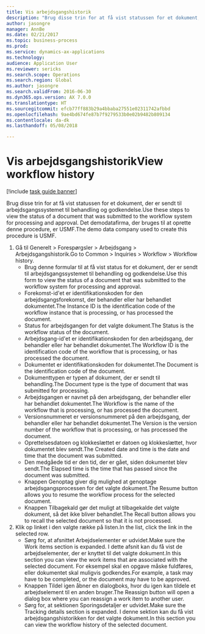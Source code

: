 ```yaml
--- 
title: Vis arbejdsgangshistorik
description: "Brug disse trin for at få vist statussen for et dokument, der er sendt til arbejdsgangssystemet til behandling og godkendelse."
author: jasongre
manager: AnnBe
ms.date: 02/21/2017
ms.topic: business-process
ms.prod: 
ms.service: dynamics-ax-applications
ms.technology: 
audience: Application User
ms.reviewer: sericks
ms.search.scope: Operations
ms.search.region: Global
ms.author: jasongre
ms.search.validFrom: 2016-06-30
ms.dyn365.ops.version: AX 7.0.0
ms.translationtype: HT
ms.sourcegitcommit: efcb77ff883b29a4bbaba27551e02311742afbbd
ms.openlocfilehash: 9ae4bd674fe87b7f9279533b0e02b9482b809134
ms.contentlocale: da-dk
ms.lasthandoff: 05/08/2018

---
```

# <a name="view-workflow-history"></a><span data-ttu-id="242b2-103">Vis arbejdsgangshistorik</span><span class="sxs-lookup"><span data-stu-id="242b2-103">View workflow history</span></span>

[!include [task guide banner](../../includes/task-guide-banner.md)]

<span data-ttu-id="242b2-104">Brug disse trin for at få vist statussen for et dokument, der er sendt til arbejdsgangssystemet til behandling og godkendelse.</span><span class="sxs-lookup"><span data-stu-id="242b2-104">Use these steps to view the status of a document that was submitted to the workflow system for processing and approval.</span></span> <span data-ttu-id="242b2-105">Det demodatafirma, der bruges til at oprette denne procedure, er USMF.</span><span class="sxs-lookup"><span data-stu-id="242b2-105">The demo data company used to create this procedure is USMF.</span></span>

1. <span data-ttu-id="242b2-106">Gå til Generelt > Forespørgsler > Arbejdsgang > Arbejdsgangshistorik.</span><span class="sxs-lookup"><span data-stu-id="242b2-106">Go to Common > Inquiries > Workflow > Workflow history.</span></span>
    * <span data-ttu-id="242b2-107">Brug denne formular til at få vist status for et dokument, der er sendt til arbejdsgangssystemet til behandling og godkendelse.</span><span class="sxs-lookup"><span data-stu-id="242b2-107">Use this form to view the status of a document that was submitted to the workflow system for processing and approval.</span></span>  
    * <span data-ttu-id="242b2-108">Forekomst-id'et er identifikationskoden for den arbejdsgangsforekomst, der behandler eller har behandlet dokumentet.</span><span class="sxs-lookup"><span data-stu-id="242b2-108">The Instance ID is      the identification code of the workflow instance that is processing, or has processed the document.</span></span>  
    * <span data-ttu-id="242b2-109">Status for arbejdsgangen for det valgte dokument.</span><span class="sxs-lookup"><span data-stu-id="242b2-109">The Status is the workflow status of the document.</span></span>  
    * <span data-ttu-id="242b2-110">Arbejdsgang-id'et er identifikationskoden for den arbejdsgang, der behandler eller har behandlet dokumentet.</span><span class="sxs-lookup"><span data-stu-id="242b2-110">The Workflow ID is the identification code of the workflow that is processing, or has processed the document.</span></span>  
    * <span data-ttu-id="242b2-111">Dokumentet er identifikationskoden for dokumentet.</span><span class="sxs-lookup"><span data-stu-id="242b2-111">The Document is the identification code of the document.</span></span>  
    * <span data-ttu-id="242b2-112">Dokumenttypen er typen af dokument, der er sendt til behandling.</span><span class="sxs-lookup"><span data-stu-id="242b2-112">The Document type is the type of document that was submitted for processing.</span></span>  
    * <span data-ttu-id="242b2-113">Arbejdsgangen er navnet på den arbejdsgang, der behandler eller har behandlet dokumentet.</span><span class="sxs-lookup"><span data-stu-id="242b2-113">The Workflow is the name of the workflow that is processing, or has processed the document.</span></span>  
    * <span data-ttu-id="242b2-114">Versionsnummeret er versionsnummeret på den arbejdsgang, der behandler eller har behandlet dokumentet.</span><span class="sxs-lookup"><span data-stu-id="242b2-114">The Version is the version number of the workflow that is processing, or has processed the document.</span></span>  
    * <span data-ttu-id="242b2-115">Oprettelsesdatoen og klokkeslættet er datoen og klokkeslættet, hvor dokumentet blev sendt.</span><span class="sxs-lookup"><span data-stu-id="242b2-115">The Created date and time is the date and time that the document was submitted.</span></span>  
    * <span data-ttu-id="242b2-116">Den medgåede tid er den tid, der er gået, siden dokumentet blev sendt.</span><span class="sxs-lookup"><span data-stu-id="242b2-116">The Elapsed time is the time that has passed since the document was submitted.</span></span>  
    * <span data-ttu-id="242b2-117">Knappen Genoptag giver dig mulighed at genoptage arbejdsgangsprocessen for det valgte dokument.</span><span class="sxs-lookup"><span data-stu-id="242b2-117">The Resume button allows you to resume the workflow process for the selected document.</span></span>  
    * <span data-ttu-id="242b2-118">Knappen Tilbagekald gør det muligt at tilbagekalde det valgte dokument, så det ikke bliver behandlet.</span><span class="sxs-lookup"><span data-stu-id="242b2-118">The Recall button allows you to recall the selected document so that it is not processed.</span></span>   
2. <span data-ttu-id="242b2-119">Klik op linket i den valgte række på listen.</span><span class="sxs-lookup"><span data-stu-id="242b2-119">In the list, click the link in the selected row.</span></span>
    * <span data-ttu-id="242b2-120">Sørg for, at afsnittet Arbejdselementer er udvidet.</span><span class="sxs-lookup"><span data-stu-id="242b2-120">Make sure the Work items section is expanded.</span></span>    <span data-ttu-id="242b2-121">I dette afsnit kan du få vist de arbejdselementer, der er knyttet til det valgte dokument.</span><span class="sxs-lookup"><span data-stu-id="242b2-121">In this section you can view the work items that are associated with the selected document.</span></span> <span data-ttu-id="242b2-122">For eksempel skal en opgave måske fuldføres, eller dokumentet skal muligvis godkendes.</span><span class="sxs-lookup"><span data-stu-id="242b2-122">For example, a task may have to be completed, or the document may have to be approved.</span></span>  
    * <span data-ttu-id="242b2-123">Knappen Tildel igen åbner en dialogboks, hvor du igen kan tildele et arbejdselement til en anden bruger.</span><span class="sxs-lookup"><span data-stu-id="242b2-123">The Reassign button will open a dialog box where you can reassign a work item to another user.</span></span>  
    * <span data-ttu-id="242b2-124">Sørg for, at sektionen Sporingsdetaljer er udvidet.</span><span class="sxs-lookup"><span data-stu-id="242b2-124">Make sure the Tracking details section is expanded.</span></span>    <span data-ttu-id="242b2-125">I denne sektion kan du få vist arbejdsgangshistorikken for det valgte dokument.</span><span class="sxs-lookup"><span data-stu-id="242b2-125">In this section you can view the workflow history of the selected document.</span></span>  


